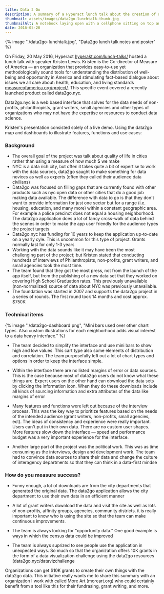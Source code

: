 ```yaml
---
title: Data 2 Go
description: A summary of a Hyperact lunch talk about the creation of a web-based app called data2gonyc – described as a herculean accomplishment by those in attendance
thumbnail: assets/images/data2go-lunchtalk-thumb.jpg
thumbnailAlt: A notebook laying open with a cellphone sitting on top and displaying a webpage
date: 2016-05-20
---
```


{% image "./data2go-lunchtalk.jpg", "Data2go lunch talk notes and poster" %}

On Friday, 20 May 2016, Hyperact [hyperakt.com/lunch-talks/](http://hyperakt.com/lunch-talks/) hosted a lunch talk with speaker Kristen Lewis. Kristen is the Co-director of Measure of America &mdash; an organization that provides easy-to-use yet methodologically sound tools for understanding the distribution of well-being and opportunity in America and stimulating fact-based dialogue about issues we all care about: health, education, and living standards [measureofamerica.org/project/](http://www.measureofamerica.org/project/). This specific event covered a recently launched product called data2go.nyc.

Data2go.nyc is a web based interface that solves for the data needs of non-profits, philanthropists, grant writers, small agencies and other types of organizations who may not have the expertise or resources to conduct data science.

Kristen's presentation consisted solely of a live demo. Using the data2go map and dashboards to illustrate features, functions and use cases:

### Background
    
- The overall goal of the project was talk about quality of life in cities rather than using a measure of how much $ we make
- NYC is a data rich city, but often it takes quite a bit of expertise to work with the data sources, data2go saught to make something for data novices as well as experts (often they called their audience data civilians)
- Data2go was focused on filling gaps that are currently found with other products such as nyc open data or other cities that do a good job making data available. The difference with data to go is that they don't want to provide information for just one sector but for a range (i.e. housing, education, and many more) within a constant geographic area. For example a police precinct does not equal a housing neighborhood. The data2go application does a lot of fancy cross-walk of data behind the scenes in order to make the app user friendly for the audience types the project targets
- Data2go.nyc has funding for 10 years to keep the application up-to-date on a yearly cyle. This is uncommon for this type of project. Grants normally last for only 1-3 years
- Working with the data sounds like it may have been the most challenging part of the project; but Kristen stated that conducting hundreds of interviews of Philanthropists, non-profits, grant writers, and small agencies took the most time.
- The team found that they got the most press, not from the launch of the app itself, but from the publishing of a new data set that they worked on covering High School Graduation rates. This previously unavailable (non-normalized) source of data about NYC was previously unavailable. 
- The foundation was started in 2007 and supports the data2go project in a series of rounds. The first round took 14 months and cost approx. $750K
   
### Technical items

{% image "./data2go-dashboard.png", "Mini bars used over other chart types. Also custom illustrations for each neighborhood adds visual interest to a data heavy interface." %}
    
- The team decided to simplify the interface and use mini bars to show high and low values. This cart type also some elements of distribution and correlation. The team purposefully left out a lot of chart types and options in order to keep the interface simple.
     
- Within the interface there are no listed margins of error or data sources. This is the case because most of data2go users do not know what these things are. Expert users on the other hand can download the data sets by clicking the information icon. When they do these downloads include all kinds of sourcing information and extra attributes of the data like margins of error
     
- Many features and functions were left out because of the interview process. This was the key way to prioritize features based on the needs of the intended audience (grant writers, non-profits, small agencies, ect). The ideas of consistency and experience were really important. Users can't put in their own data. There are no custom user shapes. More features slow down the interface &mdash; speed and performance budget was a very important experience for the interface.
      
- Another large part of the project was the political work. This was as time consuming as the interviews, design and development work. The team had to convince data sources to share their data and change the culture of interagency departments so that they can think in a data-first mindse 
  
### How do you measure success?
   
- Funny enough, a lot of downloads are from the city departments that generated the original data. The data2go application allows the city department to use their own data in an efficient manner
     
- A lot of grant writers download the data and visit the site as well as lots of non-profits, affinity groups, agencies, community districts. it is really important to know who is using the site so that the team can make continuous improvements.
     
- The team is always looking for "opportunity data." One good example is ways in which the census data could be improved 
- The team is always suprized to see people use the application in unexpected ways. So much so that the organization offers 10K grants in the form of a data visualization challenge using the data2go resources (data2go.nyc/datavizchallenge
</ul>
Organizations can get $10K grants to create their own things with the data2go data. This initiative really wants me to share this summary with an organization I work with called More Art (moreart.org) who could certainly benefit from a tool like this for their fundrasing, grant writing, and more.</p>